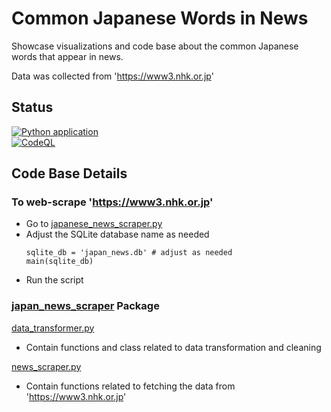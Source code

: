 # Common Japanese Words in News

Showcase visualizations and code base about the common Japanese words that appear in news.

Data was collected from 'https://www3.nhk.or.jp'

## Status
[![Python application](https://github.com/sakan811/Find-Common-Japanese-Words-From-News/actions/workflows/python-app.yml/badge.svg?branch=master&event=push)](https://github.com/sakan811/Find-Common-Japanese-Words-From-News/actions/workflows/python-app.yml)  
[![CodeQL](https://github.com/sakan811/Find-Common-Japanese-Words-From-News/actions/workflows/codeql.yml/badge.svg?branch=master&event=push)](https://github.com/sakan811/Find-Common-Japanese-Words-From-News/actions/workflows/codeql.yml)

## Code Base Details

### To web-scrape 'https://www3.nhk.or.jp'
- Go to [japanese_news_scraper.py](japanese_news_scraper.py)
- Adjust the SQLite database name as needed
    ```
    sqlite_db = 'japan_news.db' # adjust as needed
    main(sqlite_db)
    ```
- Run the script

### [japan_news_scraper](japan_news_scraper) Package
[data_transformer.py](japan_news_scraper%2Fdata_transformer.py)
- Contain functions and class related to data transformation and cleaning

[news_scraper.py](japan_news_scraper%2Fnews_scraper.py)
- Contain functions related to fetching the data from 'https://www3.nhk.or.jp'
